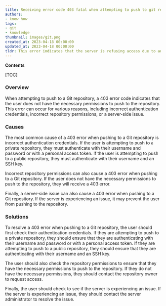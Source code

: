 ```yaml
---
title: Receiving error code 403 fatal when attempting to push to git repository
authors:
- know_how
tags:
- git
- knowledge
thumbnail: images/git.png
created_at: 2023-04-18 00:00:00
updated_at: 2023-04-18 00:00:00
tldr: This error indicates that the server is refusing access due to authentication issues.
---
```


**Contents**

[TOC]

### Overview

When attempting to push to a Git repository, a 403 error code indicates that the user does not have the necessary permissions to push to the repository. This error can occur for various reasons, including incorrect authentication credentials, incorrect repository permissions, or a server-side issue. 

### Causes

The most common cause of a 403 error when pushing to a Git repository is incorrect authentication credentials. If the user is attempting to push to a private repository, they must authenticate with their username and password or with a personal access token. If the user is attempting to push to a public repository, they must authenticate with their username and an SSH key. 

Incorrect repository permissions can also cause a 403 error when pushing to a Git repository. If the user does not have the necessary permissions to push to the repository, they will receive a 403 error. 

Finally, a server-side issue can also cause a 403 error when pushing to a Git repository. If the server is experiencing an issue, it may prevent the user from pushing to the repository. 

### Solutions

To resolve a 403 error when pushing to a Git repository, the user should first check their authentication credentials. If they are attempting to push to a private repository, they should ensure that they are authenticating with their username and password or with a personal access token. If they are attempting to push to a public repository, they should ensure that they are authenticating with their username and an SSH key. 

The user should also check the repository permissions to ensure that they have the necessary permissions to push to the repository. If they do not have the necessary permissions, they should contact the repository owner to request access. 

Finally, the user should check to see if the server is experiencing an issue. If the server is experiencing an issue, they should contact the server administrator to resolve the issue.
